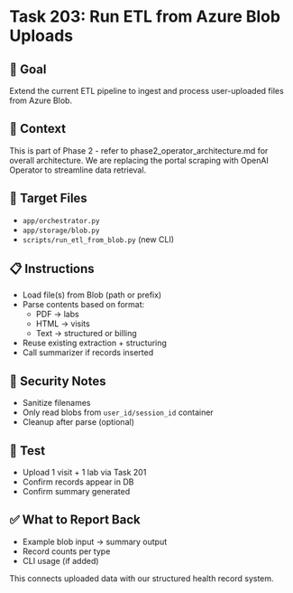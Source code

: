 # Task 203: Run ETL from Azure Blob Uploads

## 🎯 Goal
Extend the current ETL pipeline to ingest and process user-uploaded files from Azure Blob.

## 📂 Context
This is part of Phase 2 - refer to phase2_operator_architecture.md for overall architecture.  We are replacing the portal scraping with OpenAI Operator to streamline data retrieval.

## 📂 Target Files
- `app/orchestrator.py`
- `app/storage/blob.py`
- `scripts/run_etl_from_blob.py` (new CLI)

## 📋 Instructions
- Load file(s) from Blob (path or prefix)
- Parse contents based on format:
  - PDF → labs
  - HTML → visits
  - Text → structured or billing
- Reuse existing extraction + structuring
- Call summarizer if records inserted

## 🔐 Security Notes
- Sanitize filenames
- Only read blobs from `user_id/session_id` container
- Cleanup after parse (optional)

## 🧪 Test
- Upload 1 visit + 1 lab via Task 201
- Confirm records appear in DB
- Confirm summary generated

## ✅ What to Report Back
- Example blob input → summary output
- Record counts per type
- CLI usage (if added)

This connects uploaded data with our structured health record system.
